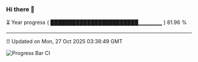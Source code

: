 ### Hi there 👋

⏳ Year progress { ████████████████████████▁▁▁▁▁▁ } 81.96 %

---

⏰ Updated on Mon, 27 Oct 2025 03:38:49 GMT

![Progress Bar CI](https://github.com/IshwaranRudhara/GIT-ACTION/workflows/Progress%20Bar%20CI/badge.svg)
